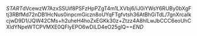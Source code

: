 $START$dVcewzW7AzxSSUif8PSFzHpPZgT4m1LXVbj6/iJ0iYWsY6RUBy0bXgFtj3RBfMd72nDB1HcNus0inpcmGiczn8oUYqFTgfvtsh36AtBhGiTdL/7gnXrcaIkcjwD9D1/JQW42CMs+h2uheH4hoZxEGKk30z+Ztzz4A8hlLwJbCCC6eoUhCXldYNpeWTCPVMXE0QFlyEPO6wDiLD4eO25glQ==$END$